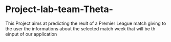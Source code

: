 # Project-lab-team-Theta-
This Project aims at predicting the reult of a Premier League match giving to the user the informations 
about the selected match week that will be th einput of our application 